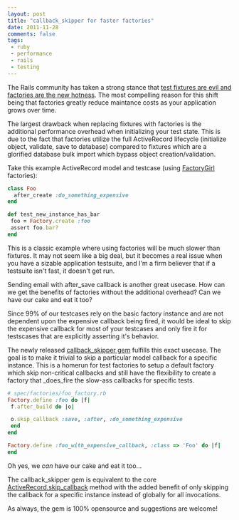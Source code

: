 ```yaml
---
layout: post
title: "callback_skipper for faster factories"
date: 2011-11-28
comments: false
tags:
 - ruby
 - performance
 - rails
 - testing
---
```


[](http://www.flickr.com/photos/brentbat/2137221211)

The Rails community has taken a strong stance that [test fixtures are evil and factories are the new hotness](http://railscasts.com/episodes/158-factories-not-fixtures). The most compelling reason for this shift being that factories greatly reduce maintance costs as your application grows over time.

The largest drawback when replacing fixtures with factories is the additional performance overhead when initializing your test state. This is due to the fact that factories utilize the full ActiveRecord lifecycle (initialize object, validate, save to database) compared to fixtures which are a glorified database bulk import which bypass object creation/validation.

Take this example ActiveRecord model and testcase (using [FactoryGirl](https://github.com/thoughtbot/factory_girl) factories):

```ruby
class Foo
  after_create :do_something_expensive
end

def test_new_instance_has_bar
 foo = Factory.create :foo
 assert foo.bar?
end
```

This is a classic example where using factories will be much slower than fixtures. It may not seem like a big deal, but it becomes a real issue when you have a sizable application testsuite, and I'm a firm believer that if a testsuite isn't fast, it doesn't get run.

Sending email with after\_save callback is another great usecase. How can we get the benefits of factories without the additional overhead? Can we have our cake and eat it too?

Since 99% of our testcases rely on the basic factory instance and are not dependent upon the expensive callback being fired, it would be ideal to skip the expensive callback for most of your testcases and only fire it for testscases that are explicitly asserting it's behavior.

The newly released [callback\_skipper gem](https://github.com/wireframe/callback_skipper) fulfills this exact usecase. The goal is to make it trivial to skip a particular model callback for a specific instance. This is a homerun for test factories to setup a default factory which skip non-critical callbacks and still have the flexibility to create a factory that _does_fire the slow-ass callbacks for specific tests.

```ruby
# spec/factories/foo_factory.rb
Factory.define :foo do |f|
 f.after_build do |o|

 o.skip_callback :save, :after, :do_something_expensive
 end
end

Factory.define :foo_with_expensive_callback, :class => 'Foo' do |f|
end
```

Oh yes, we _can_ have our cake and eat it too...

The callback\_skipper gem is equivalent to the core [ActiveRecord.skip\_callback](https://github.com/wireframe/callback_skipperhttp://api.rubyonrails.org/classes/ActiveSupport/Callbacks/ClassMethods.html#method-i-skip_callback) method with the added benefit of only skipping the callback for a specific instance instead of globally for all invocations.

As always, the gem is 100% opensource and suggestions are welcome!


